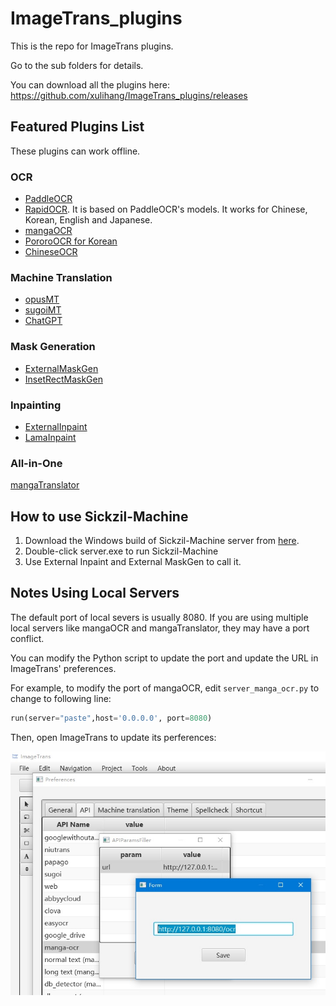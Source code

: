 # ImageTrans_plugins

This is the repo for ImageTrans plugins.

Go to the sub folders for details.

You can download all the plugins here: <https://github.com/xulihang/ImageTrans_plugins/releases>

## Featured Plugins List

These plugins can work offline.

### OCR

* [PaddleOCR](paddleOCR)
* [RapidOCR](RapidOCR). It is based on PaddleOCR's models. It works for Chinese, Korean, English and Japanese.
* [mangaOCR](mangaOCR)
* [PororoOCR for Korean](pororoOCR)
* [ChineseOCR](ChineseOCR)


### Machine Translation

* [opusMT](opusMT)
* [sugoiMT](sugoiMT)
* [ChatGPT](chatGPTMT)

### Mask Generation

* [ExternalMaskGen](ExternalMaskGen)
* [InsetRectMaskGen](InsetRectMaskGen)

### Inpainting

* [ExternalInpaint](ExternalInpaint)
* [LamaInpaint](LamaInpaint)

### All-in-One

[mangaTranslator](mangaTranslatorOCR)

## How to use Sickzil-Machine

1. Download the Windows build of Sickzil-Machine server from [here](https://github.com/xulihang/SickZil-Machine/releases/download/server/dist.zip).
2. Double-click server.exe to run Sickzil-Machine
3. Use External Inpaint and External MaskGen to call it.

## Notes Using Local Servers

The default port of local severs is usually 8080. If you are using multiple local servers like mangaOCR and mangaTranslator, they may have a port conflict.

You can modify the Python script to update the port and update the URL in ImageTrans' preferences.

For example, to modify the port of mangaOCR, edit `server_manga_ocr.py` to change to following line:

```py
run(server="paste",host='0.0.0.0', port=8080)   
```

Then, open ImageTrans to update its perferences:

![Port settings](./port_settings.jpg) 

